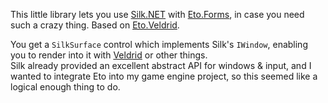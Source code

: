 This little library lets you use [Silk.NET](https://github.com/dotnet/Silk.NET) with [Eto.Forms](https://github.com/picoe/Eto), in case you need such a crazy thing. Based on [Eto.Veldrid](https://github.com/picoe/Eto.Veldrid).

You get a `SilkSurface` control which implements Silk's `IWindow`, enabling you to render into it with [Veldrid](https://github.com/veldrid/veldrid) or other things.  
Silk already provided an excellent abstract API for windows & input, and I wanted to integrate Eto into my game engine project, so this seemed like a logical enough thing to do.
